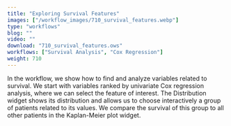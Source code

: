 ```yaml
---
title: "Exploring Survival Features"
images: ["/workflow_images/710_survival_features.webp"]
type: "workflows"
blog: ""
video: ""
download: "710_survival_features.ows"
workflows: ["Survival Analysis", "Cox Regression"]
weight: 710
---
```


In the workflow, we show how to find and analyze variables related to survival. We start with variables ranked by univariate Cox regression analysis, where we can select the feature of interest. The Distribution widget shows its distribution and allows us to choose interactively a group of patients related to its values. We compare the survival of this group to all other patients in the Kaplan-Meier plot widget. 
